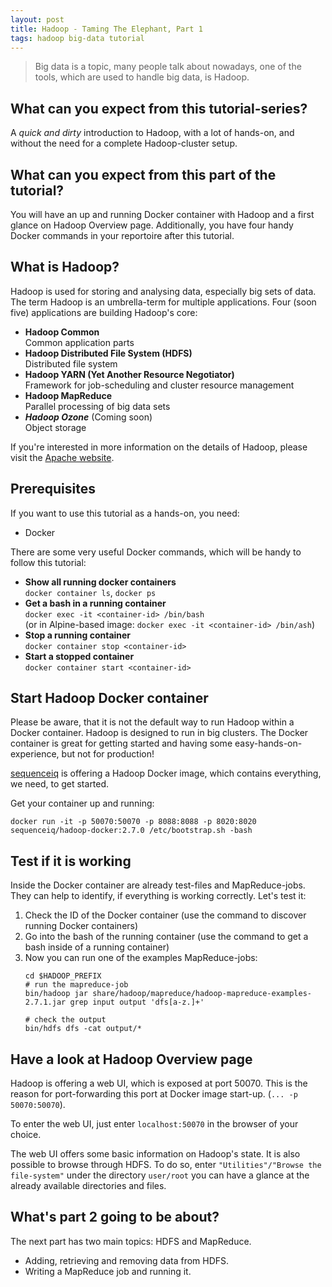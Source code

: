 ```yaml
---
layout: post
title: Hadoop - Taming The Elephant, Part 1
tags: hadoop big-data tutorial
---
```


> Big data is a topic, many people talk about nowadays, one of the tools, which are used to handle big data, is Hadoop.

## What can you expect from this tutorial-series?

A _quick and dirty_ introduction to Hadoop, with a lot of hands-on, and without the need for a complete Hadoop-cluster setup.

## What can you expect from this part of the tutorial?

You will have an up and running Docker container with Hadoop and a first glance on Hadoop Overview page. Additionally, you have four handy Docker commands in your reportoire after this tutorial.

## What is Hadoop?

Hadoop is used for storing and analysing data, especially big sets of data. The term Hadoop is an umbrella-term for multiple applications. Four (soon five) applications are building Hadoop's core:

* **Hadoop Common**  
  Common application parts
* **Hadoop Distributed File System (HDFS)**  
  Distributed file system
* **Hadoop YARN (Yet Another Resource Negotiator)**  
  Framework for job-scheduling and cluster resource management
* **Hadoop MapReduce**  
  Parallel processing of big data sets
* _**Hadoop Ozone**_ (Coming soon)  
  Object storage

If you're interested in more information on the details of Hadoop, please visit the [Apache website](http://hadoop.apache.org/).

## Prerequisites

If you want to use this tutorial as a hands-on, you need:

* Docker

There are some very useful Docker commands, which will be handy to follow this tutorial:

* **Show all running docker containers**  
  `docker container ls`, `docker ps`   
* **Get a bash in a running container**  
  `docker exec -it <container-id> /bin/bash`  
  (or in Alpine-based image: `docker exec -it <container-id> /bin/ash`)
* **Stop a running container**  
  `docker container stop <container-id>`
* **Start a stopped container**  
  `docker container start <container-id>`

## Start Hadoop Docker container

Please be aware, that it is not the default way to run Hadoop within a Docker container. Hadoop is designed to run in big clusters. The Docker container is great for getting started and having some easy-hands-on-experience, but not for production!

[sequenceiq](https://github.com/sequenceiq/hadoop-docker) is offering a Hadoop Docker image, which contains everything, we need, to get started.

Get your container up and running:

```
docker run -it -p 50070:50070 -p 8088:8088 -p 8020:8020 sequenceiq/hadoop-docker:2.7.0 /etc/bootstrap.sh -bash
```

## Test if it is working

Inside the Docker container are already test-files and MapReduce-jobs. They can help to identify, if everything is working correctly. 
Let's test it:

1. Check the ID of the Docker container (use the command to discover running Docker containers)
2. Go into the bash of the running container (use the command to get a bash inside of a running container)
3. Now you can run one of the examples MapReduce-jobs:
    ```
    cd $HADOOP_PREFIX
    # run the mapreduce-job
    bin/hadoop jar share/hadoop/mapreduce/hadoop-mapreduce-examples-2.7.1.jar grep input output 'dfs[a-z.]+'

    # check the output
    bin/hdfs dfs -cat output/*
    ```

## Have a look at Hadoop Overview page

Hadoop is offering a web UI, which is exposed at port 50070. This is the reason for port-forwarding this port at Docker image start-up. (`... -p 50070:50070`). 

To enter the web UI, just enter `localhost:50070` in the browser of your choice.

The web UI offers some basic information on Hadoop's state. It is also possible to browse through HDFS. To do so, enter `"Utilities"/"Browse the file-system"` under the directory `user/root` you can have a glance at the already available directories and files.

## What's part 2 going to be about?

The next part has two main topics: HDFS and MapReduce.
* Adding, retrieving and removing data from HDFS.
* Writing a MapReduce job and running it.